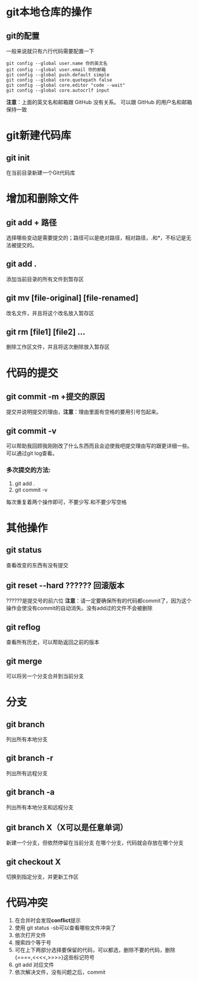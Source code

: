 # git本地仓库的操作
## git的配置
一般来说就只有六行代码需要配置一下
```
git config --global user.name 你的英文名
git config --global user.email 你的邮箱
git config --global push.default simple
git config --global core.quotepath false
git config --global core.editor "code --wait"
git config --global core.autocrlf input
```
**注意**：上面的英文名和邮箱跟 GitHub 没有关系。
可以跟 GitHub 的用户名和邮箱保持一致



# git新建代码库
## git init
在当前目录新建一个Git代码库
# 增加和删除文件
## git add + 路径
选择哪些变动是需要提交的；路径可以是绝对路径，相对路径，.和*，不标记是无法被提交的。
## git add .
添加当前目录的所有文件到暂存区
## git mv [file-original] [file-renamed]
改名文件，并且将这个改名放入暂存区
## git rm [file1] [file2] ...
删除工作区文件，并且将这次删除放入暂存区
# 代码的提交
## git commit -m +提交的原因 
提交并说明提交的理由，**注意**：理由里面有空格的要用引号包起来。
## git commit -v 
可以帮助我回顾我刚刚改了什么东西而且会迫使我吧提交理由写的跟更详细一些。可以通过git log查看。
### **多次提交的方法**:
1. git add .
2. git commit -v 

每次重复着两个操作即可，不要少写.和不要少写空格
# 其他操作
## git status 
查看改变的东西有没有提交
## git reset --hard ?????? 回滚版本
??????是提交号的前六位
**注意**：请一定要确保所有的代码都commit了，因为这个操作会使没有commit的自动消失。没有add过的文件不会被删除
## git reflog
查看所有历史，可以帮助返回之前的版本
## git merge 
可以将另一个分支合并到当前分支
# 分支
## git branch
列出所有本地分支
## git branch -r
列出所有远程分支
## git branch -a
列出所有本地分支和远程分支
## git branch X（X可以是任意单词）
新建一个分支，但依然停留在当前分支
在哪个分支，代码就会存放在哪个分支
## git checkout X
切换到指定分支，并更新工作区
# 代码冲突
1. 在合并时会发现**conflict**提示
2. 使用 git status -sb可以查看哪些文件冲突了
3. 依次打开文件
4. 搜索四个等于号
5. 可在上下两部分选择要保留的代码，可以都选，删除不要的代码，删除{====,<<<<,>>>>}这些标记符号
6. git add 对应文件
7. 依次解决文件，没有问题之后，commit




